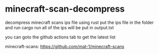 # minecraft-scan-decompress
decompress minecraft scans ips file using rust
put the ips file in the folder and run cargo run 
all of the ips will be put in output.txt

you can goto the github actions tab to get the latest list

minecraft-scans: https://github.com/mat-1/minecraft-scans
